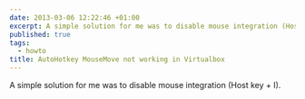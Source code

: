 ```yaml
---
date: 2013-03-06 12:22:46 +01:00
excerpt: A simple solution for me was to disable mouse integration (Host key + I).
published: true
tags:
  - howto
title: AutoHotkey MouseMove not working in Virtualbox
---
```

A simple solution for me was to disable mouse integration (Host key + I).
